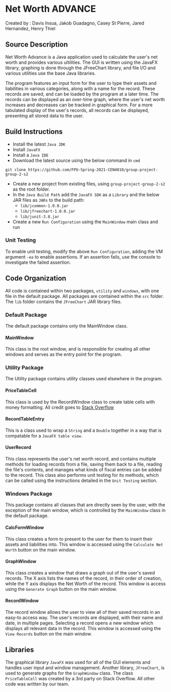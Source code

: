 Net Worth ADVANCE
===================
Created by : Davis Insua, Jakob Guadagno, Casey St Pierre, Jared Hernandez, Henry Thiel

Source Description 
--------------------
Net Worth Advance is a Java application used to calculate the user's net worth and
provides various ultilities. The GUI is written using the JavaFX library, graphing is
done through the JFreeChart library, and file I/O and various utilities use the base
Java libraries.

The program features an input form for the user to type their assets and liabilities
in various categories, along with a name for the record. These records are saved, and can
be loaded by the program at a later time. The records can be displayed as an over-time
graph, where the user's net worth increases and decreases can be tracked in graphical
form. For a more tabulated display of the user's records, all records can be displayed,
presenting all stored data to the user.

Build Instructions
-------------------
- Install the latest `Java JDK`
- Install `JavaFX`
- Install a `Java IDE`
- Download the latest source using the below command in `cmd`
```
git clone https://github.com/FPU-Spring-2021-CEN4010/group-project-group-2-s2
```
- Create a new project from existing files, using `group-project-group-2-s2` as the root
  folder.
- In the `Java Build Path` add the `JavaFX SDK` as a `Library` and the below JAR files as
  `JARs` to the build path:
  - `lib/jcommon-1.0.0.jar`
  - `lib/jfreechart-1.0.0.jar`
  - `lib/junit-3.8.jar`
- Create a new `Run Configuration` using the `MainWindow` main class and run

### Unit Testing
To enable unit testing, modify the above `Run Configuration`, adding the VM argument
`-ea` to enable assertions. If an assertion fails, use the console to investigate the
failed assertion. 

Code Organization
-------------------
All code is contained within two packages, `utility` and `windows`, with one file in the
default package. All packages are contained within the `src` folder. The `lib` folder
contains the `JFreeChart` JAR library files.
### Default Package
The default package contains only the MainWindow class.
#### MainWindow
This class is the root window, and is responsible for creating all other
windows and serves as the entry point for the program.
### Utility Package
The Utility package contains utility classes used elsewhere in the program.
#### PriceTableCell
This class is used by the RecordWindow class to create table cells with money formatting.
All credit goes to
[Stack Overflow](https://stackoverflow.com/questions/48552499/accounting-style-table-cell-in-javafx)
#### RecordTableEntry
This is a class used to wrap a `String` and a `Double` together in a way that is
compatable for a `JavaFX table view`.
#### UserRecord
This class represents the user's net worth record, and contains multiple methods for
loading records from a file, saving them back to a file, reading the file's contents, and
manages what kinds of fiscal entries can be added to the record. This class also performs
unit testing for its methods, which can be called using the instructions detailed in the
`Unit Testing` section.
### Windows Package
This package contains all classes that are directly seen by the user, with the exception
of the main window, which is controlled by the `MainWindow` class in the default package.
#### CalcFormWindow
This class creates a form to present to the user for them to insert their assets and
liabilities into. This window is accessed using the `Calculate Net Worth` button on the
main window.
#### GraphWindow
This class creates a window that draws a graph out of the user's saved records. The X
axis lists the names of the record, in their order of creation, while the Y axis displays
the Net Worth of the record. This window is access using the `Generate Graph` button on
the main window.
#### RecordWindow
The record window allows the user to view all of their saved records in an easy-to access
way. The user's records are displayed, with their name and date, in multiple pages.
Selecting a record opens a new window which displays all relevant data in the record.
This window is accessed using the `View Records` button on the main window.

Libraries
-------------------
The graphical library `JavaFX` was used for all of the GUI elements and handles user
input and window management. Another library, `JFreeChart`, is used to generate graphs
for the `GraphWindow` class. The class `PriceTableCell` was created by a 3rd party on
Stack Overflow. All other code was written by our team.
